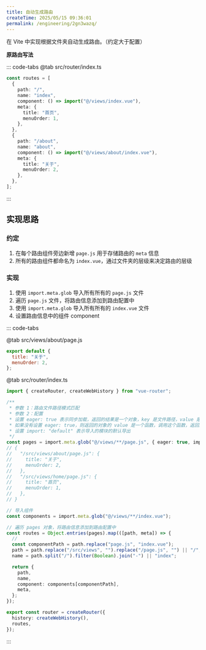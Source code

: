 ```yaml
---
title: 自动生成路由
createTime: 2025/05/15 09:36:01
permalink: /engineering/2gn3wazq/
---
```


在 Vite 中实现根据文件夹自动生成路由。（约定大于配置）

**原路由写法**

::: code-tabs
@tab src/router/index.ts

```ts
const routes = [
  {
    path: "/",
    name: "index",
    component: () => import("@/views/index.vue"),
    meta: {
      title: "首页",
      menuOrder: 1,
    },
  },
  {
    path: "/about",
    name: "about",
    component: () => import("@/views/about/index.vue"),
    meta: {
      title: "关于",
      menuOrder: 2,
    },
  },
];
```

:::

## 实现思路

### 约定

1. 在每个路由组件旁边新增 `page.js` 用于存储路由的 `meta` 信息
2. 所有的路由组件都命名为 `index.vue`，通过文件夹的层级来决定路由的层级

### 实现

1. 使用 `import.meta.glob` 导入所有所有的 `page.js` 文件
2. 遍历 `page.js` 文件，将路由信息添加到路由配置中
3. 使用 `import.meta.glob` 导入所有所有的 `index.vue` 文件
4. 设置路由信息中的组件 component

::: code-tabs

@tab src/views/about/page.js

```js
export default {
  title: "关于",
  menuOrder: 2,
};
```

@tab src/router/index.ts

```ts
import { createRouter, createWebHistory } from "vue-router";

/**
 * 参数 1：路由文件路径模式匹配
 * 参数 2：配置
 * 设置 eager: true 表示同步加载，返回的结果是一个对象，key 是文件路径，value 是导入的模块
 * 如果没有设置 eager: true，则返回的对象的 value 是一个函数，调用这个函数，返回的才是导入的模块
 * 设置 import: "default" 表示导入的模块的默认导出
 */
const pages = import.meta.glob("@/views/**/page.js", { eager: true, import: "default" });
// {
//   "/src/views/about/page.js": {
//     title: "关于",
//     menuOrder: 2,
//   },
//   "/src/views/home/page.js": {
//     title: "首页",
//     menuOrder: 1,
//   },
// }

// 导入组件
const components = import.meta.glob("@/views/**/index.vue");

// 遍历 pages 对象，将路由信息添加到路由配置中
const routes = Object.entries(pages).map(([path, meta]) => {
  //
  const componentPath = path.replace("page.js", "index.vue");
  path = path.replace("/src/views", "").replace("/page.js", "") || "/";
  name = path.split("/").filter(Boolean).join("-") || "index";

  return {
    path,
    name,
    component: components[componentPath],
    meta,
  };
});

export const router = createRouter({
  history: createWebHistory(),
  routes,
});
```

:::

